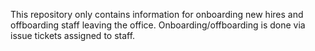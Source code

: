 This repository only contains information for onboarding new hires and offboarding staff leaving the office. Onboarding/offboarding is done via issue tickets assigned to staff.